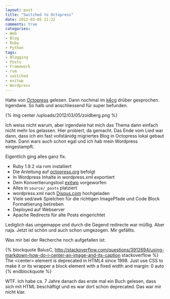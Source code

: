 ```yaml
---
layout: post
title: "Switched to Octopress"
date: 2012-03-05 21:22
comments: true
categories:
- Web
- Blog
- Ruby
- Python
tags:
- Blogging
- Posts
- Framework
- rvm
- switched
- exitwp
- Wordpress
---
```


Hatte von [Octopress](http://octopress.org) gelesen. Dann nochmal im [k4cg](http://k4cg.org) drüber
gesprochen. Irgendwie. So halb und anschliessend für super befunden.

{% img center /uploads/2012/03/05/zoidberg.png %}

Ich weiss nicht warum, aber irgendwie hat mich das Thema dann einfach nicht mehr
los gelassen. Hier probiert, da gemacht. Das Ende vom Lied war dann, dass ich
ein fast vollstänidg migriertes Blog in Octopress lokal gebaut hatte. Dann wars
auch schon egal und ich hab mein Wordpress eingestampft.

Eigentlich ging alles ganz fix.

* Ruby 1.9.2 via rvm installiert
* Die Anleitung auf [octopress.org](http://octopress.org/docs/setup/) befolgt
* In Wordpress Inhalte in wordpress.xml exportiert
* Dem Konvertierungstool [exitwp](https://github.com/thomasf/exitwp) vorgeworfen
* Alles in `source/_posts` platziert
* wordpress.xml nach [Disqus.com](http://disqus.com) hochgeladen
* Viele sed/awk Spielchen für die richtigen ImagePfade und Code Block
Formattierung betireben
* Deployed auf Webserver
* Apache Redirects für alte Posts eingerichtet

Lediglich das umgemappe und durch die Gegend redirecte war müßig. Aber naja.
Jetzt ist schön und auch schon umgezogen. Mir gefällts.

Was mir bei der Recherche noch aufgefallen ist:

{% blockquote BalusC, http://stackoverflow.com/questions/3912694/using-markdown-how-do-i-center-an-image-and-its-caption stackoverflow  %}
The &lt;center&gt; element is deprecated in HTML4 since 1998. Just use CSS to make it
or its wrapper a block element with a fixed width and margin: 0 auto
{% endblockquote %}

WTF. Ich habe ca. 7 Jahre danach das erste mal ein Buch gelesen, dass sich mit
HTML beschäftigt und es war dort schon deprecated. Das war mir nicht klar.
